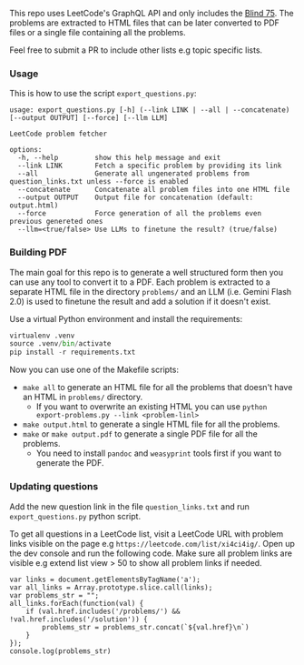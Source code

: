 This repo uses LeetCode's GraphQL API and only includes the [Blind 75](https://www.teamblind.com/post/New-Year-Gift---Curated-List-of-Top-75-LeetCode-Questions-to-Save-Your-Time-OaM1orEU). The problems are extracted to HTML files that can be later converted to PDF files or a single file containing all the problems.

Feel free to submit a PR to include other lists e.g topic specific lists.

### Usage

This is how to use the script `export_questions.py`:

```
usage: export_questions.py [-h] (--link LINK | --all | --concatenate) [--output OUTPUT] [--force] [--llm LLM]

LeetCode problem fetcher

options:
  -h, --help         show this help message and exit
  --link LINK        Fetch a specific problem by providing its link
  --all              Generate all ungenerated problems from question_links.txt unless --force is enabled
  --concatenate      Concatenate all problem files into one HTML file
  --output OUTPUT    Output file for concatenation (default: output.html)
  --force            Force generation of all the problems even previous genereted ones
  --llm=<true/false> Use LLMs to finetune the result? (true/false)
```

### Building PDF

The main goal for this repo is to generate a well structured form then you can use any tool to convert it to a PDF. Each problem is extracted to a separate HTML file in the directory `problems/` and an LLM (i.e. Gemini Flash 2.0) is used to finetune the result and add a solution if it doesn't exist.

Use a virtual Python environment and install the requirements:

```python
virtualenv .venv
source .venv/bin/activate
pip install -r requirements.txt
```

Now you can use one of the Makefile scripts:

- `make all` to generate an HTML file for all the problems that doesn't have an HTML in `problems/` directory.
  - If you want to overwrite an existing HTML you can use `python export-problems.py --link <problem-linl>`
- `make output.html` to generate a single HTML file for all the problems.
- `make` or `make output.pdf` to generate a single PDF file for all the problems.
  - You need to install `pandoc` and `weasyprint` tools first if you want to generate the PDF.

### Updating questions

Add the new question link in the file `question_links.txt` and run `export_questions.py` python script.

To get all questions in a LeetCode list, visit a LeetCode URL with problem links visible on the page e.g `https://leetcode.com/list/xi4ci4ig/`. Open up the dev console and run the following code. Make sure all problem links are visible e.g extend list view > 50 to show all problem links if needed.

```
var links = document.getElementsByTagName('a');
var all_links = Array.prototype.slice.call(links);
var problems_str = "";
all_links.forEach(function(val) {
    if (val.href.includes('/problems/') && !val.href.includes('/solution')) {
        problems_str = problems_str.concat(`${val.href}\n`)
    }
});
console.log(problems_str)
```
